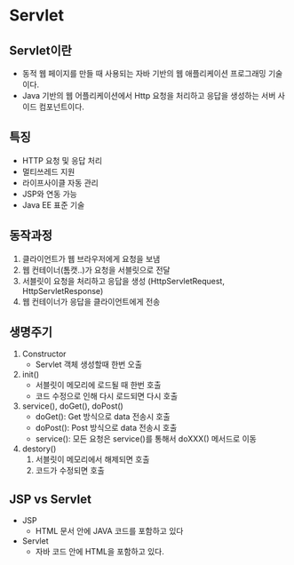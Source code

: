 # Servlet

## Servlet이란

* 동적 웹 페이지를 만들 때 사용되는 자바 기반의 웹 애플리케이션 프로그래밍 기술이다.
* Java 기반의 웹 어플리케이션에서 Http 요청을 처리하고 응답을 생성하는 서버 사이드 컴포넌트이다.

## 특징

* HTTP 요청 및 응답 처리
* 멀티쓰레드 지원
* 라이프사이클 자동 관리
* JSP와 연동 가능
* Java EE 표준 기술

## 동작과정

1. 클라이언트가 웹 브라우저에게 요청을 보냄
2. 웹 컨테이너(톰캣..)가 요청을 서블릿으로 전달
3. 서블릿이 요청을 처리하고 응답을 생성 (HttpServletRequest, HttpServletResponse)
4. 웹 컨테이너가 응답을 클라이언트에게 전송

## 생명주기

1. Constructor
   * Servlet 객체 생성할때 한번 오출
2. init()
   * 서블릿이 메모리에 로드될 때 한번 호출
   * 코드 수정으로 인해 다시 로드되면 다시 호출
3. service(), doGet(), doPost()
   * doGet(): Get 방식으로 data 전송시 호출
   * doPost(): Post 방식으로 data 전송시 호출
   * service(): 모든 요청은 service()를 통해서 doXXX() 메서드로 이동
4. destory()
   1. 서블릿이 메모리에서 해제되면 호출
   2. 코드가 수정되면 호출

## JSP vs Servlet

* JSP
  * HTML 문서 안에 JAVA 코드를 포함하고 있다
* Servlet
  * 자바 코드 안에 HTML을 포함하고 있다.
